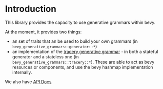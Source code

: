 # Introduction
This library provides the capacity to use generative grammars within bevy.

At the moment, it provides two things:
- an set of traits that an be used to build your own grammars (in `bevy_generative_grammars::generator::*`)
- an implementation of the [tracery generative grammar](https://github.com/galaxykate/tracery) - in both a stateful generator and a stateless one (in `bevy_generative_grammars::tracery::*`). These are able to act as bevy resources or components, and use the bevy hashmap implementation internally.

We also have [API Docs](https://lee-orr.github.io/bevy-generative-grammars/doc/bevy_generative_grammars/index.html)